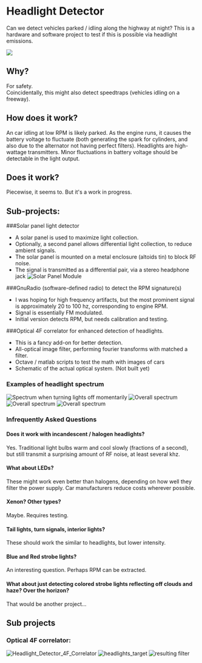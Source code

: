 
# Headlight Detector

Can we detect vehicles parked / idling along the highway at night?  This is a hardware and software project to test if this is possible via headlight emissions.

![](icon.png)

## Why?

For safety.  
Coincidentally, this might also detect speedtraps (vehicles idling on a freeway).

## How does it work?
An car idling at low RPM is likely parked.  As the engine runs, it causes the battery voltage to fluctuate (both generating the spark for cylinders, and also due to the alternator not having perfect filters). Headlights are high-wattage transmitters.  Minor fluctuations in battery voltage should be detectable in the light output.  

## Does it work?
Piecewise, it seems to.  But it's a work in progress.  

## Sub-projects:
###Solar panel light detector
* A solar panel is used to maximize light collection.  
* Optionally, a second panel allows differential light collection, to reduce ambient signals.
* The solar panel is mounted on a metal enclosure (altoids tin) to block RF noise.
* The signal is transmitted as a differential pair, via a stereo headphone jack
![Solar Panel Module](solar_panel.jpg)

###GnuRadio (software-defined radio) to detect the RPM signature(s)
* I was hoping for high frequency artifacts, but the most prominent signal is approximately 20 to 100 hz, corresponding to engine RPM.
* Signal is essentially FM modulated. 
* Initial version detects RPM, but needs calibration and testing.

###Optical 4F correlator for enhanced detection of headlights.
* This is a fancy add-on for better detection.
* All-optical image filter, performing fourier transforms with matched a filter.
* Octave / matlab scripts to test the math with images of cars
* Schematic of the actual optical system.  (Not built yet)

### Examples of headlight spectrum 
![Spectrum when turning lights off momentarily](spectrum_lights_on_and_off.png)
![Overall spectrum](spectrum_44khz.png)
![Overall spectrum](spectrum_engine_rev_slight.png)
![Overall spectrum](spectrum_engine_revs.png)



### Infrequently Asked Questions

#### Does it work with incandescent / halogen headlights?
Yes.  Traditional light bulbs warm and cool slowly (fractions of a second), but still transmit a surprising amount of RF noise, at least several khz.  

#### What about LEDs?
These might work even better than halogens, depending on how well they filter the power supply.  Car manufacturers reduce costs wherever possible.  

#### Xenon? Other types?
Maybe.  Requires testing.

#### Tail lights, turn signals, interior lights?
These should work the similar to headlights, but lower intensity.

#### Blue and Red strobe lights?
An interesting question.  Perhaps RPM can be extracted.  

#### What about just detecting colored strobe lights reflecting off clouds and haze?  Over the horizon?  
That would be another project...

## Sub projects
### Optical 4F correlator:
![Headlight_Detector_4F_Correlator](Headlight_Detector_4F_Correlator.png)
![headlights_target](headlights_target.png)
![resulting filter](filter_2000x2000.png)








